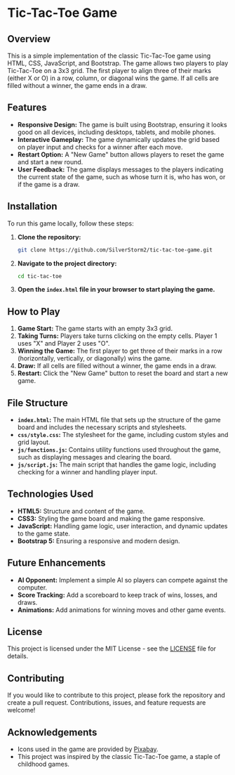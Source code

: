# Tic-Tac-Toe Game

## Overview

This is a simple implementation of the classic Tic-Tac-Toe game using HTML, CSS, JavaScript, and Bootstrap. The game allows two players to play Tic-Tac-Toe on a 3x3 grid. The first player to align three of their marks (either X or O) in a row, column, or diagonal wins the game. If all cells are filled without a winner, the game ends in a draw.

## Features

- **Responsive Design:** The game is built using Bootstrap, ensuring it looks good on all devices, including desktops, tablets, and mobile phones.
- **Interactive Gameplay:** The game dynamically updates the grid based on player input and checks for a winner after each move.
- **Restart Option:** A "New Game" button allows players to reset the game and start a new round.
- **User Feedback:** The game displays messages to the players indicating the current state of the game, such as whose turn it is, who has won, or if the game is a draw.

## Installation

To run this game locally, follow these steps:

1. **Clone the repository:**
    ```bash
    git clone https://github.com/SilverStorm2/tic-tac-toe-game.git
    ```
2. **Navigate to the project directory:**
    ```bash
    cd tic-tac-toe
    ```
3. **Open the `index.html` file in your browser to start playing the game.**

## How to Play

1. **Game Start:** The game starts with an empty 3x3 grid.
2. **Taking Turns:** Players take turns clicking on the empty cells. Player 1 uses "X" and Player 2 uses "O".
3. **Winning the Game:** The first player to get three of their marks in a row (horizontally, vertically, or diagonally) wins the game.
4. **Draw:** If all cells are filled without a winner, the game ends in a draw.
5. **Restart:** Click the "New Game" button to reset the board and start a new game.

## File Structure

- **`index.html`:** The main HTML file that sets up the structure of the game board and includes the necessary scripts and stylesheets.
- **`css/style.css`:** The stylesheet for the game, including custom styles and grid layout.
- **`js/functions.js`:** Contains utility functions used throughout the game, such as displaying messages and clearing the board.
- **`js/script.js`:** The main script that handles the game logic, including checking for a winner and handling player input.

## Technologies Used

- **HTML5:** Structure and content of the game.
- **CSS3:** Styling the game board and making the game responsive.
- **JavaScript:** Handling game logic, user interaction, and dynamic updates to the game state.
- **Bootstrap 5:** Ensuring a responsive and modern design.

## Future Enhancements

- **AI Opponent:** Implement a simple AI so players can compete against the computer.
- **Score Tracking:** Add a scoreboard to keep track of wins, losses, and draws.
- **Animations:** Add animations for winning moves and other game events.

## License

This project is licensed under the MIT License - see the [LICENSE](LICENSE) file for details.

## Contributing

If you would like to contribute to this project, please fork the repository and create a pull request. Contributions, issues, and feature requests are welcome!

## Acknowledgements

- Icons used in the game are provided by [Pixabay](https://pixabay.com/).
- This project was inspired by the classic Tic-Tac-Toe game, a staple of childhood games.

